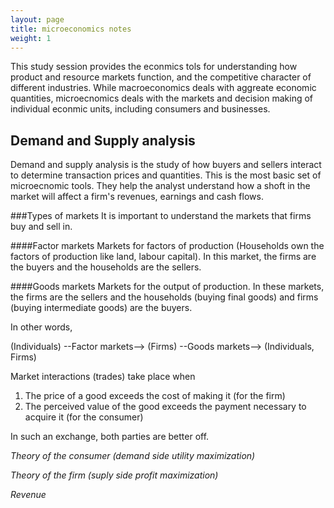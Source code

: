 ```yaml
---
layout: page
title: microeconomics notes
weight: 1
---
```

This study session provides the econmics tols for understanding how product and 
resource markets function, and the competitive character of different 
industries. 
While macroeconomics deals with aggreate economic quantities, microecnomics 
deals with the markets and decision making of individual econmic units, including
consumers and businesses.

Demand and Supply analysis
--------------------------

Demand and supply analysis is the study of how buyers and sellers interact to 
determine transaction prices and quantities. This is the most basic set of
microecnomic tools. They help the analyst understand how a shoft in the market
will affect a firm's revenues, earnings and cash flows.

###Types of markets
It is important to understand the markets that firms buy and sell in.

####Factor markets
Markets for factors of production (Households own the factors of production
like land, labour capital). In this market, the firms are the buyers and the
households are the sellers.

####Goods markets
Markets for the output of production. In these markets, the firms are the 
sellers and the households (buying final goods) and firms (buying intermediate
goods) are the buyers.

In other words,

(Individuals) --Factor markets--> (Firms) --Goods markets--> (Individuals, Firms)

Market interactions (trades) take place when 
1. The price of a good exceeds the cost of making it (for the firm)
2. The perceived value of the good exceeds the payment necessary to acquire it
(for the consumer)

In such an exchange, both parties are better off.


*Theory of the consumer (demand side utility maximization)*

*Theory of the firm (suply side profit maximization)*

*Revenue*

